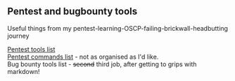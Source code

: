 ## Pentest and bugbounty tools
Useful things from my pentest-learning-OSCP-failing-brickwall-headbutting journey

[Pentest tools list](https://github.com/6x86/tools/blob/master/pentest_tools.md) \
[Pentest commands list](https://github.com/6x86/tools/blob/master/More_pentest.md) - not as organised as I'd like. \
Bug bounty tools list - ~~second~~ third job, after getting to grips with markdown!
